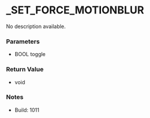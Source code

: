 # _SET_FORCE_MOTIONBLUR

No description available.

### Parameters
* BOOL toggle

### Return Value
* void

### Notes
* Build: 1011

